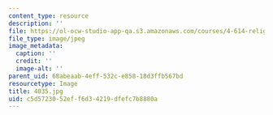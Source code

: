 ```yaml
---
content_type: resource
description: ''
file: https://ol-ocw-studio-app-qa.s3.amazonaws.com/courses/4-614-religious-architecture-and-islamic-cultures-fall-2002/c5d5723052eff6d34219dfefc7b8880a_4035.jpg
file_type: image/jpeg
image_metadata:
  caption: ''
  credit: ''
  image-alt: ''
parent_uid: 68abeaab-4eff-532c-e858-18d3ffb567bd
resourcetype: Image
title: 4035.jpg
uid: c5d57230-52ef-f6d3-4219-dfefc7b8880a
---
```

